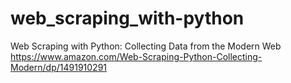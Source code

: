 # web_scraping_with-python

Web Scraping with Python: Collecting Data from the Modern Web
https://www.amazon.com/Web-Scraping-Python-Collecting-Modern/dp/1491910291
